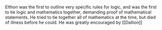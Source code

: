 Elthon was the first to outline very specific rules for logic, and was the first to tie logic and mathematics together, demanding proof of mathematical statements. He tried to tie together all of mathematics at the time, but died of illness before he could. He was greatly encouraged by [[Dallion]]